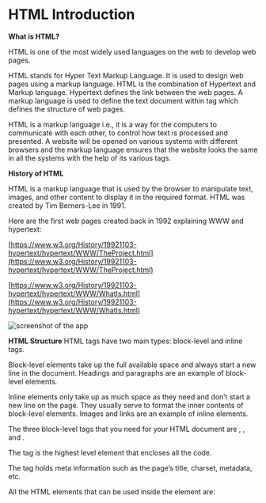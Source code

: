 


# HTML Introduction




**What is HTML?**

HTML is one of the most widely used languages on the web to develop web pages.

HTML stands for Hyper Text Markup Language. It is used to design web pages using a markup language. HTML is the combination of Hypertext and Markup language. Hypertext defines the link between the web pages. A markup language is used to define the text document within tag which defines the structure of web pages.

HTML is a markup language i.e., it is a way for the computers to communicate with each other, to control how text is processed and presented. A website will be opened on various systems with different browsers and the markup language ensures that the website looks the same in all the systems with the help of its various tags.

**History of HTML**

HTML is a markup language that is used by the browser to manipulate text, images, and other content to display it in the required format. HTML was created by Tim Berners-Lee in 1991.

Here are the first web pages created back in 1992 explaining WWW and hypertext:

[https://www.w3.org/History/19921103-hypertext/hypertext/WWW/TheProject.html](https://www.w3.org/History/19921103-hypertext/hypertext/WWW/TheProject.html)

[https://www.w3.org/History/19921103-hypertext/hypertext/WWW/WhatIs.html](https://www.w3.org/History/19921103-hypertext/hypertext/WWW/WhatIs.html)


![screenshot of the app](https://raw.githubusercontent.com/praveenorugantitech/praveenorugantitech-html/master/1_Introduction/images/History.PNG)


**HTML Structure**
HTML tags have two main types: block-level and inline tags.

Block-level elements take up the full available space and always start a new line in the document. Headings and paragraphs are an example of block-level elements.

Inline elements only take up as much space as they need and don’t start a new line on the page. They usually serve to format the inner contents of block-level elements. Images and links are an example of inline elements.

The three block-level tags that you need for your HTML document are <html>, <head>, and <body>.

The <html></html> tag is the highest level element that encloses all the code.

The <head></head> tag holds meta information such as the page’s title, charset, metadata, etc.

All the HTML elements that can be used inside the <head> element are: <style>, <title>, <base>, <noscript>, <script> and <meta>.

The <body></body> tag encloses all the content that appears on the page. It is used to enclose all the data which a web page has from texts to links. All of the content that you see rendered in the browser is contained within this element.

For HTML5, we need to include DOCTYPE.

<!DOCTYPE html>

![screenshot of the app](https://raw.githubusercontent.com/praveenorugantitech/praveenorugantitech-html/master/1_Introduction/images/Semantic.jpg)

![screenshot of the app](https://raw.githubusercontent.com/praveenorugantitech/praveenorugantitech-html/master/1_Introduction/images/Semantic.PNG)

**How does HTML work?**
HTML documents end with the .html or .htm extension. You can view it using any web browser. The browser reads the HTML file and renders the content for users to view it.

Each HTML page consists of a set of tags or elements which are known as the building blocks of web pages. They create a hierarchy that structures the content into sections, paragraphs, headings, and other content blocks.

**Fundamentals of HTML**
To build a webpage with HTML, you need to know about some of the basics of HTML such as:

**Elements vs Tags**
HTML uses predefined tags and elements which tell the browser about content display property. If a tag is not closed then the browser applies that effect till the end of page.

Elements have a starting tag, some content, and a closing tag.

In this case, we use the p starting and closing tags to create a paragraph element.

```HTML
<p>A paragraph of text</p>
```

**Attributes**
The starting tag of an element can have special snippets of information we can attach, called attributes.
Attributes have the key="value" syntax:

```HTML
<p class="a-class">Some Text</p>
```
We can have multiple of them:

```HTML
<p class="a-class" id="an-id">Some More Text</p>
```

The class and id attributes are two of the most common you will find used.





